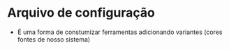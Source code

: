 # Arquivo de configuração
- É uma forma de constumizar ferramentas adicionando variantes (cores fontes de nosso sistema)